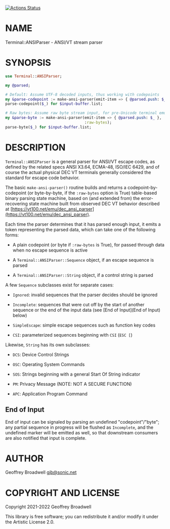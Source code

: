 [![Actions Status](https://github.com/japhb/Terminal-ANSIParser/workflows/test/badge.svg)](https://github.com/japhb/Terminal-ANSIParser/actions)

NAME
====

Terminal::ANSIParser - ANSI/VT stream parser

SYNOPSIS
========

```raku
use Terminal::ANSIParser;

my @parsed;

# Default: Assume UTF-8 decoded inputs, thus working with codepoints
my &parse-codepoint := make-ansi-parser(emit-item => { @parsed.push: $_ });
parse-codepoint($_) for $input-buffer.list;

# Raw bytes: Assume raw byte stream input, for pre-Unicode terminal emulation
my &parse-byte := make-ansi-parser(emit-item => { @parsed.push: $_ },
                                   :raw-bytes);
parse-byte($_) for $input-buffer.list;
```

DESCRIPTION
===========

`Terminal::ANSIParser` is a general parser for ANSI/VT escape codes, as defined by the related specs ANSI X3.64, ECMA-48, ISO/IEC 6429, and of course the actual physical DEC VT terminals generally considered the standard for escape code behavior.

The basic `make-ansi-parser()` routine builds and returns a codepoint-by-codepoint (or byte-by-byte, if the `:raw-bytes` option is True) table-based binary parsing state machine, based on (and extended from) the error-recovering state machine built from observed DEC VT behavior described at [https://vt100.net/emu/dec_ansi_parser](https://vt100.net/emu/dec_ansi_parser).

Each time the parser determines that it has parsed enough input, it emits a token representing the parsed data, which can take one of the following forms:

  * A plain codepoint (or byte if `:raw-bytes` is True), for passed through data when no escape sequence is active

  * A `Terminal::ANSIParser::Sequence` object, if an escape sequence is parsed

  * A `Terminal::ANSIParser::String` object, if a control string is parsed

A few `Sequence` subclasses exist for separate cases:

  * `Ignored`: invalid sequences that the parser decides should be ignored

  * `Incomplete`: sequences that were cut off by the start of another sequence or the end of the input data (see [End of Input](End of Input) below)

  * `SimpleEscape`: simple escape sequences such as function key codes

  * `CSI`: parameterized sequences beginning with `CSI` (`ESC [`)

Likewise, `String` has its own subclasses:

  * `DCS`: Device Control Strings

  * `OSC`: Operating System Commands

  * `SOS`: Strings beginning with a general Start Of String indicator

  * `PM`: Privacy Message (NOTE: NOT A SECURE FUNCTION)

  * `APC`: Application Program Command

End of Input
------------

End of input can be signaled by parsing an undefined "codepoint"/"byte"; any partial sequence in progress will be flushed as `Incomplete`, and the undefined marker will be emitted as well, so that downstream consumers are also notified that input is complete.

AUTHOR
======

Geoffrey Broadwell <gjb@sonic.net>

COPYRIGHT AND LICENSE
=====================

Copyright 2021-2022 Geoffrey Broadwell

This library is free software; you can redistribute it and/or modify it under the Artistic License 2.0.

